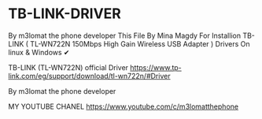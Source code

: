 # TB-LINK-DRIVER
By m3lomat the phone developer
This File By Mina Magdy For Installion TB-LINK ( TL-WN722N 150Mbps High Gain Wireless USB Adapter ) Drivers On linux & Windows ✔



TB-LINK (TL-WN722N) official Driver https://www.tp-link.com/eg/support/download/tl-wn722n/#Driver

By m3lomat the phone developer



MY YOUTUBE CHANEL https://www.youtube.com/c/m3lomatthephone
